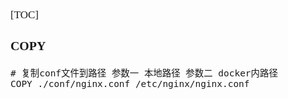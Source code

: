 <span  style="font-family: Simsun,serif; font-size: 17px; ">

[TOC]

### COPY

~~~
# 复制conf文件到路径 参数一 本地路径 参数二 docker内路径
COPY ./conf/nginx.conf /etc/nginx/nginx.conf
~~~

</span>